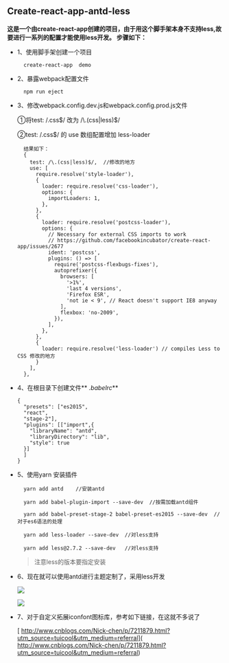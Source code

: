 ## Create-react-app-antd-less     

 
**这是一个由create-react-app创建的项目，由于用这个脚手架本身不支持less,故要进行一系列的配置才能使用less开发。
步骤如下：**

- 1、使用脚手架创建一个项目

		create-react-app  demo

- 2、暴露webpack配置文件

		npm run eject  

- 3、修改webpack.config.dev.js和webpack.config.prod.js文件

	①将test: /\.css$/ 改为 /\.(css|less)$/

	②test: /\.css$/ 的 use 数组配置增加 less-loader


		结果如下：
		{
		  test: /\.(css|less)$/,  //修改的地方
		  use: [
		    require.resolve('style-loader'),
		    {
		      loader: require.resolve('css-loader'),
		      options: {
		        importLoaders: 1,
		      },
		    },
		    {
		      loader: require.resolve('postcss-loader'),
		      options: {
		        // Necessary for external CSS imports to work
		        // https://github.com/facebookincubator/create-react-app/issues/2677
		        ident: 'postcss',
		        plugins: () => [
		          require('postcss-flexbugs-fixes'),
		          autoprefixer({
		            browsers: [
		              '>1%',
		              'last 4 versions',
		              'Firefox ESR',
		              'not ie < 9', // React doesn't support IE8 anyway
		            ],
		            flexbox: 'no-2009',
		          }),
		        ],
		      },
		    },
		    {
		      loader: require.resolve('less-loader') // compiles Less to CSS 修改的地方
		    }
		  ],
		},

- 	4、在根目录下创建文件** *.babelrc***
		
	   
		{
		  "presets": ["es2015",
		  "react",
		  "stage-2"],
		  "plugins": [["import",{
		    "libraryName": "antd",
		    "libraryDirectory": "lib",
		    "style": true
		  }]
		  ]
		}

- 5、使用yarn 安装插件

        yarn add antd    //安装antd

		yarn add babel-plugin-import --save-dev  //按需加载antd组件

		yarn add babel-preset-stage-2 babel-preset-es2015 --save-dev  //对于es6语法的处理
		
		yarn add less-loader --save-dev  //对less支持
		
		yarn add less@2.7.2 --save-dev   //对less支持


	> 注意less的版本要指定安装

- 6、现在就可以使用antd进行主题定制了，采用less开发

	![](https://i.imgur.com/ldpzbcD.png)

	![](https://i.imgur.com/NvQiaN5.png)

- 7、对于自定义拓展iconfont图标库，参考如下链接，在这就不多说了

	[ http://www.cnblogs.com/Nick-chen/p/7211879.html?utm_source=tuicool&utm_medium=referral]( http://www.cnblogs.com/Nick-chen/p/7211879.html?utm_source=tuicool&utm_medium=referral)
